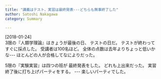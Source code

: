 ```yaml
---
title: "講義はテスト、実習は最終発表---どちらも無事終了した"
author: Satoshi Nakagawa
category: Summary

---
```


[2018-01-24]  
 3限の『人類学理論』はきょうが最後の日、
テストの日だ。
テストが終わってすぐに採点した。
受講者は100名ほど。
全体の点数は去年よりちょっと低いかな---
ほとんどの人が合格してなによりだった。

 5限の『実験実習』は四つの班が
最終発表をした。
どれも上出来だった。
実習終了後に打ち上げパーティをする。
--- 楽しいパーティでした。

